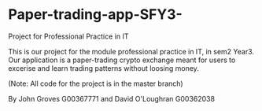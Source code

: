 # Paper-trading-app-SFY3-
Project for Professional Practice in IT

This is our project for the module professional practice in IT, in sem2 Year3.
Our application is a paper-trading crypto exchange meant for users to excerise and learn trading patterns without loosing money.

(Note: All code for the project is in the master branch)


By John Groves G00367771 and David O'Loughran G00362038
